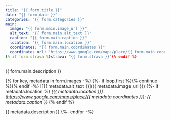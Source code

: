 ```yaml
---
title: "{{ form.title }}"
date: "{{ form.date }}"
categories: "{{ form.categories }}"
main:
  image: "{{ form.main.image_url }}"
  alt_text: "{{ form.main.alt_text }}"
  caption: "{{ form.main.caption }}"
  location: "{{ form.main.location }}"
  coordinates: "{{ form.main.coordinates }}"
  coordinates_url: "https://www.google.com/maps/place/{{ form.main.coordinates }}"
{% if form.strava %}strava: "{{ form.strava }}"{% endif %}
---
```


{{ form.main.description }}

{% for key, metadata in form.images -%}
{%- if loop.first %}{% continue %}{% endif -%}
![{{ metadata.alt_text }}]({{ metadata.image_url }})
{%- if metadata.location %}
*[{{ metadata.location }}](https://www.google.com/maps/place/{{ metadata.coordinates }}): {{ metadata.caption }}*
{% endif %}

{{ metadata.description }}
{%- endfor -%}

